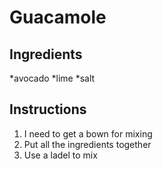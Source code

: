 # Guacamole
## Ingredients
*avocado
*lime
*salt
## Instructions
1. I need to get a bown for mixing
2. Put all the ingredients together
3. Use a ladel to mix 